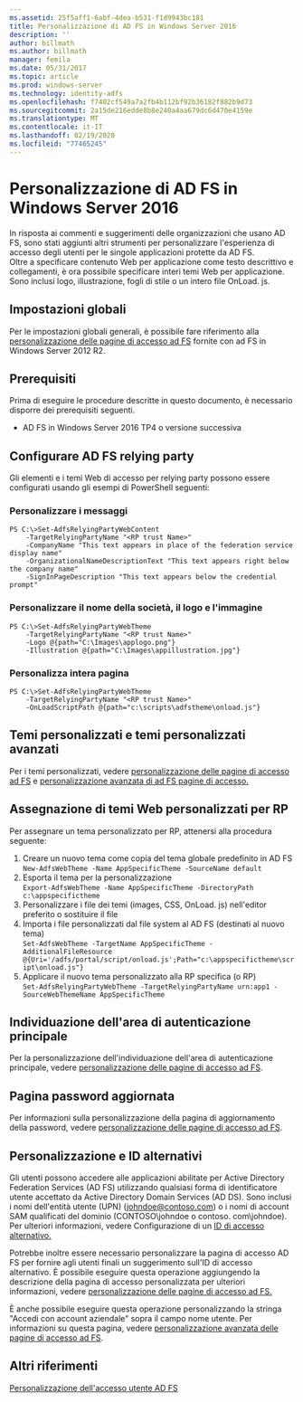 ```yaml
---
ms.assetid: 25f5aff1-6abf-4dea-b531-f1d9943bc181
title: Personalizzazione di AD FS in Windows Server 2016
description: ''
author: billmath
ms.author: billmath
manager: femila
ms.date: 05/31/2017
ms.topic: article
ms.prod: windows-server
ms.technology: identity-adfs
ms.openlocfilehash: f7402cf549a7a2fb4b112bf92b36182f882b9d73
ms.sourcegitcommit: 2a15de216edde8b8e240a4aa679dc6d470e4159e
ms.translationtype: MT
ms.contentlocale: it-IT
ms.lasthandoff: 02/19/2020
ms.locfileid: "77465245"
---
```

# <a name="ad-fs-customization-in-windows-server-2016"></a>Personalizzazione di AD FS in Windows Server 2016


In risposta ai commenti e suggerimenti delle organizzazioni che usano AD FS, sono stati aggiunti altri strumenti per personalizzare l'esperienza di accesso degli utenti per le singole applicazioni protette da AD FS.  
Oltre a specificare contenuto Web per applicazione come testo descrittivo e collegamenti, è ora possibile specificare interi temi Web per applicazione.  Sono inclusi logo, illustrazione, fogli di stile o un intero file OnLoad. js.  
  
## <a name="global-settings"></a>Impostazioni globali    
Per le impostazioni globali generali, è possibile fare riferimento alla [personalizzazione delle pagine di accesso ad FS](https://technet.microsoft.com/library/dn280950.aspx) fornite con ad FS in Windows Server 2012 R2.  
  
## <a name="pre-requisites"></a>Prerequisiti  
Prima di eseguire le procedure descritte in questo documento, è necessario disporre dei prerequisiti seguenti.  
  
-   AD FS in Windows Server 2016 TP4 o versione successiva  
  
## <a name="configure-ad-fs-relying-parties"></a>Configurare AD FS relying party  
Gli elementi e i temi Web di accesso per relying party possono essere configurati usando gli esempi di PowerShell seguenti:  
  
### <a name="customize-messages"></a>Personalizzare i messaggi  
  
```  
PS C:\>Set-AdfsRelyingPartyWebContent  
    -TargetRelyingPartyName "<RP trust Name>"  
    -CompanyName "This text appears in place of the federation service display name"  
    -OrganizationalNameDescriptionText "This text appears right below the company name"  
    -SignInPageDescription "This text appears below the credential prompt"  
```  
  
### <a name="customize-company-name-logo-and-image"></a>Personalizzare il nome della società, il logo e l'immagine  
  
```  
PS C:\>Set-AdfsRelyingPartyWebTheme  
    -TargetRelyingPartyName "<RP trust Name>"  
    -Logo @{path="C:\Images\applogo.png"}  
    -Illustration @{path="C:\Images\appillustration.jpg"}  
```  
  
### <a name="customize-entire-page"></a>Personalizza intera pagina  
  
```  
PS C:\>Set-AdfsRelyingPartyWebTheme  
    -TargetRelyingPartyName "<RP trust Name>"  
    -OnLoadScriptPath @{path="c:\scripts\adfstheme\onload.js"}  
```  
  
## <a name="custom-themes-and-advanced-custom-themes"></a>Temi personalizzati e temi personalizzati avanzati  
  
Per i temi personalizzati, vedere [personalizzazione delle pagine di accesso ad FS](https://technet.microsoft.com/library/dn280950.aspx) e [personalizzazione avanzata di ad FS pagine di accesso.](https://technet.microsoft.com/library/dn636121.aspx)  
  
## <a name="assigning-custom-web-themes-per-rp"></a>Assegnazione di temi Web personalizzati per RP  
  
Per assegnare un tema personalizzato per RP, attenersi alla procedura seguente:  
  
1. Creare un nuovo tema come copia del tema globale predefinito in AD FS  
`New-AdfsWebTheme -Name AppSpecificTheme -SourceName default`  
2. Esporta il tema per la personalizzazione  
`Export-AdfsWebTheme -Name AppSpecificTheme -DirectoryPath c:\appspecifictheme`  
3. Personalizzare i file dei temi (images, CSS, OnLoad. js) nell'editor preferito o sostituire il file  
4. Importa i file personalizzati dal file system al AD FS (destinati al nuovo tema)  
`Set-AdfsWebTheme -TargetName AppSpecificTheme -AdditionalFileResource @{Uri='/adfs/portal/script/onload.js';Path="c:\appspecifictheme\script\onload.js"}`  
5. Applicare il nuovo tema personalizzato alla RP specifica (o RP)  
`Set-AdfsRelyingPartyWebTheme -TargetRelyingPartyName urn:app1 -SourceWebThemeName AppSpecificTheme`  
  
## <a name="home-realm-discovery"></a>Individuazione dell'area di autenticazione principale  
Per la personalizzazione dell'individuazione dell'area di autenticazione principale, vedere [personalizzazione delle pagine di accesso ad FS](https://technet.microsoft.com/library/dn280950.aspx).  
  
## <a name="updated-password-page"></a>Pagina password aggiornata  
Per informazioni sulla personalizzazione della pagina di aggiornamento della password, vedere [personalizzazione delle pagine di accesso ad FS](https://technet.microsoft.com/library/dn280950.aspx).  
  
## <a name="customizing-and-alternate-ids"></a>Personalizzazione e ID alternativi  
Gli utenti possono accedere alle applicazioni abilitate per Active Directory Federation Services (AD FS) utilizzando qualsiasi forma di identificatore utente accettato da Active Directory Domain Services (AD DS). Sono inclusi i nomi dell'entità utente (UPN) (johndoe@contoso.com) o i nomi di account SAM qualificati del dominio (CONTOSO\johndoe o contoso. com\johndoe).  Per ulteriori informazioni, vedere Configurazione di un [ID di accesso alternativo.](Configuring-Alternate-Login-ID.md)  
  
Potrebbe inoltre essere necessario personalizzare la pagina di accesso AD FS per fornire agli utenti finali un suggerimento sull'ID di accesso alternativo. È possibile eseguire questa operazione aggiungendo la descrizione della pagina di accesso personalizzata per ulteriori informazioni, vedere [personalizzazione delle pagine di accesso ad FS.](https://technet.microsoft.com/library/dn280950.aspx)   
  
È anche possibile eseguire questa operazione personalizzando la stringa "Accedi con account aziendale" sopra il campo nome utente.  Per informazioni su questa pagina, vedere [personalizzazione avanzata delle pagine di accesso ad FS](https://technet.microsoft.com/library/dn636121.aspx).  

## <a name="additional-references"></a>Altri riferimenti 
[Personalizzazione dell'accesso utente AD FS](AD-FS-user-sign-in-customization.md)  
